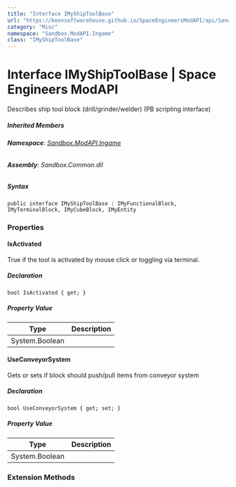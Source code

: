 ```yaml
---
title: "Interface IMyShipToolBase"
url: "https://keensoftwarehouse.github.io/SpaceEngineersModAPI/api/Sandbox.ModAPI.Ingame.IMyShipToolBase.html"
category: "Misc"
namespace: "Sandbox.ModAPI.Ingame"
class: "IMyShipToolBase"
---
```


# Interface IMyShipToolBase | Space Engineers ModAPI

Describes ship tool block (drill/grinder/welder) (PB scripting interface)

##### Inherited Members

###### **Namespace**: [Sandbox.ModAPI.Ingame](https://keensoftwarehouse.github.io/SpaceEngineersModAPI/api/Sandbox.ModAPI.Ingame.html)

###### **Assembly**: Sandbox.Common.dll

##### Syntax

```
public interface IMyShipToolBase : IMyFunctionalBlock, IMyTerminalBlock, IMyCubeBlock, IMyEntity
```

### [](#properties)Properties

#### [](#Sandbox_ModAPI_Ingame_IMyShipToolBase_IsActivated)IsActivated

True if the tool is activated by mouse click or toggling via terminal.

##### Declaration

```
bool IsActivated { get; }
```

##### Property Value

| Type | Description |
| --- | --- |
| System.Boolean |     |

#### [](#Sandbox_ModAPI_Ingame_IMyShipToolBase_UseConveyorSystem)UseConveyorSystem

Gets or sets if block should push/pull items from conveyor system

##### Declaration

```
bool UseConveyorSystem { get; set; }
```

##### Property Value

| Type | Description |
| --- | --- |
| System.Boolean |     |

### [](#extensionmethods)Extension Methods